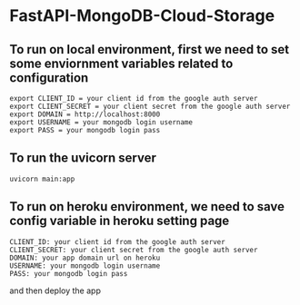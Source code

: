 # FastAPI-MongoDB-Cloud-Storage

To run on local environment, first we need to set some enviornment variables related to configuration
-
    export CLIENT_ID = your client id from the google auth server
    export CLIENT_SECRET = your client secret from the google auth server
    export DOMAIN = http://localhost:8000
    export USERNAME = your mongodb login username
    export PASS = your mongodb login pass
 
 To run the uvicorn server
 -
    uvicorn main:app

To run on heroku environment, we need to save config variable in heroku setting page
-
    CLIENT_ID: your client id from the google auth server
    CLIENT_SECRET: your client secret from the google auth server
    DOMAIN: your app domain url on heroku
    USERNAME: your mongodb login username
    PASS: your mongodb login pass
and then deploy the app
